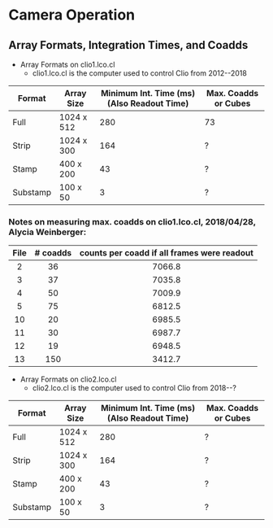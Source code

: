 Camera Operation
================


Array Formats, Integration Times, and Coadds
--------------------------------------------

* Array Formats on clio1.lco.cl
  * clio1.lco.cl is the computer used to control Clio from 2012--2018

|    Format    |    Array Size    |    Minimum Int. Time (ms) (Also Readout Time)    |    Max. Coadds or Cubes     |
|--------------|------------------|--------------------------------------------------|-----------------------------|
| Full         | 1024 x 512       | 280                                              | 73                          |
| Strip        | 1024 x 300       | 164                                              | ?                           |
| Stamp        | 400 x 200        | 43                                               | ?                           |
| Substamp     | 100 x 50         | 3                                                | ?                           |


### Notes on measuring max. coadds on clio1.lco.cl, 2018/04/28, Alycia Weinberger:

| File | # coadds | counts per coadd if all frames were readout |
|:---:|:--------:|:------------------------------------------:|
| 2 | 36 | 7066.8 |
| 3 | 37 | 7035.8 |
| 4 | 50 | 7009.9 |
| 5 | 75 | 6812.5 |
| 10 | 20 | 6985.5 |
| 11 | 30 | 6987.7 |
| 12 | 19 | 6948.5 |
| 13 | 150 | 3412.7 |



* Array Formats on clio2.lco.cl
  * clio2.lco.cl is the computer used to control Clio from 2018--?

|    Format    |    Array Size    |    Minimum Int. Time (ms) (Also Readout Time)    |    Max. Coadds or Cubes     |
|--------------|------------------|--------------------------------------------------|-----------------------------|
| Full         | 1024 x 512       | 280                                              | ?                           |
| Strip        | 1024 x 300       | 164                                              | ?                           |
| Stamp        | 400 x 200        | 43                                               | ?                           |
| Substamp     | 100 x 50         | 3                                                | ?                           |

